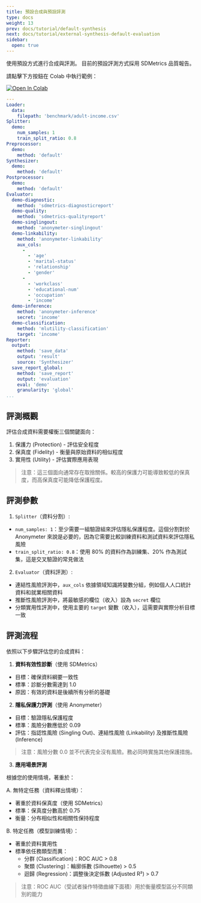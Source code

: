 ```yaml
---
title: 預設合成與預設評測
type: docs
weight: 13
prev: docs/tutorial/default-synthesis
next: docs/tutorial/external-synthesis-default-evaluation
sidebar:
  open: true
---
```



使用預設方式進行合成與評測。
目前的預設評測方式採用 SDMetrics 品質報告。

請點擊下方按鈕在 Colab 中執行範例：

[![Open In Colab](https://colab.research.google.com/assets/colab-badge.svg)](https://colab.research.google.com/github/nics-tw/petsard/blob/main/demo/default-synthesis-default-evaluation.ipynb)

```yaml
---
Loader:
  data:
    filepath: 'benchmark/adult-income.csv'
Splitter:
  demo:
    num_samples: 1
    train_split_ratio: 0.8
Preprocessor:
  demo:
    method: 'default'
Synthesizer:
  demo:
    method: 'default'
Postprocessor:
  demo:
    method: 'default'
Evaluator:
  demo-diagnostic:
    method: 'sdmetrics-diagnosticreport'
  demo-quality:
    method: 'sdmetrics-qualityreport'
  demo-singlingout:
    method: 'anonymeter-singlingout'
  demo-linkability:
    method: 'anonymeter-linkability'
    aux_cols:
      -
        - 'age'
        - 'marital-status'
        - 'relationship'
        - 'gender'
      -
        - 'workclass'
        - 'educational-num'
        - 'occupation'
        - 'income'
  demo-inference:
    method: 'anonymeter-inference'
    secret: 'income'
  demo-classification:
    method: 'mlutility-classification'
    target: 'income'
Reporter:
  output:
    method: 'save_data'
    output: 'result'
    source: 'Synthesizer'
  save_report_global:
    method: 'save_report'
    output: 'evaluation'
    eval: 'demo'
    granularity: 'global'
...
```

## 評測概觀

評估合成資料需要權衡三個關鍵面向：
1. 保護力 (Protection) - 評估安全程度
2. 保真度 (Fidelity) - 衡量與原始資料的相似程度
3. 實用性 (Utility) - 評估實際應用表現

> 注意：這三個面向通常存在取捨關係。較高的保護力可能導致較低的保真度，而高保真度可能降低保護程度。

## 評測參數

1. `Splitter`（資料分割）:
  - `num_samples: 1`：至少需要一組驗證組來評估隱私保護程度。這個分割對於 Anonymeter 來說是必要的，因為它需要比較訓練資料和測試資料來評估隱私風險
  - `train_split_ratio: 0.8`：使用 80% 的資料作為訓練集、20% 作為測試集，這是交叉驗證的常見做法

2. `Evaluator`（資料評測）:
  - 連結性風險評測中，`aux_cols` 依據領域知識將變數分組，例如個人人口統計資料和就業相關資料
  - 推斷性風險評測中，將最敏感的欄位（收入）設為 `secret` 欄位
  - 分類實用性評測中，使用主要的 `target` 變數（收入），這需要與實際分析目標一致

## 評測流程

依照以下步驟評估您的合成資料：

1. **資料有效性診斷**（使用 SDMetrics）
  - 目標：確保資料綱要一致性
  - 標準：診斷分數需達到 1.0
  - 原因：有效的資料是後續所有分析的基礎

2. **隱私保護力評測**（使用 Anonymeter）
  - 目標：驗證隱私保護程度
  - 標準：風險分數應低於 0.09
  - 評估：指認性風險 (Singling Out)、連結性風險 (Linkability) 及推斷性風險 (Inference)
  > 注意：風險分數 0.0 並不代表完全沒有風險。務必同時實施其他保護措施。

3. **應用場景評測**

  根據您的使用情境，著重於：

  A. 無特定任務（資料釋出情境）：
  - 著重於資料保真度（使用 SDMetrics）
  - 標準：保真度分數高於 0.75
  - 衡量：分布相似性和相關性保持程度

  B. 特定任務（模型訓練情境）：
  - 著重於資料實用性
  - 標準依任務類型而異：
    * 分群 (Classification)：ROC AUC > 0.8
    * 聚類 (Clustering)：輪廓係數 (Silhouette) > 0.5
    * 迴歸 (Regression)：調整後決定係數 (Adjusted R²) > 0.7
  > 注意：ROC AUC（受試者操作特徵曲線下面積）用於衡量模型區分不同類別的能力
